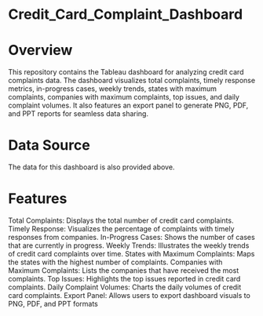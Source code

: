 # Credit_Card_Complaint_Dashboard

# Overview
This repository contains the Tableau dashboard for analyzing credit card complaints data. The dashboard visualizes total complaints, timely response metrics, in-progress cases, weekly trends, states with maximum complaints, companies with maximum complaints, top issues, and daily complaint volumes. It also features an export panel to generate PNG, PDF, and PPT reports for seamless data sharing.

# Data Source
The data for this dashboard is also provided above.

# Features
Total Complaints: Displays the total number of credit card complaints.
Timely Response: Visualizes the percentage of complaints with timely responses from companies.
In-Progress Cases: Shows the number of cases that are currently in progress.
Weekly Trends: Illustrates the weekly trends of credit card complaints over time.
States with Maximum Complaints: Maps the states with the highest number of complaints.
Companies with Maximum Complaints: Lists the companies that have received the most complaints.
Top Issues: Highlights the top issues reported in credit card complaints.
Daily Complaint Volumes: Charts the daily volumes of credit card complaints.
Export Panel: Allows users to export dashboard visuals to PNG, PDF, and PPT formats
